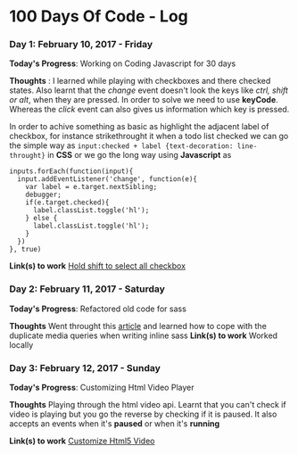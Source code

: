# 100 Days Of Code - Log

<!--### Day 1: June 27, Monday

**Today's Progress**: I've gone through many exercises on FreeCodeCamp.

**Thoughts** I've recently started coding, and it's a great feeling when I finally solve an algorithm challenge after a lot of attempts and hours spent.

**Link(s) to work**
1. [Find the Longest Word in a String](https://www.freecodecamp.com/challenges/find-the-longest-word-in-a-string)
2. [Title Case a Sentence](https://www.freecodecamp.com/challenges/title-case-a-sentence)-->

### Day 1: February 10, 2017 - Friday

**Today's Progress**: Working on Coding Javascript for 30 days

**Thoughts** : I learned while playing with checkboxes and there checked states. Also learnt that the *change* event doesn't look 
the keys like *ctrl, shift or alt*, when they are pressed. In order to solve we need to use **keyCode**. Whereas the *click* event 
can also gives us information which key is pressed. 

In order to achive something as basic as highlight the adjacent label of checkbox, for instance strikethrought it when a todo list 
checked we can go the simple way as `input:checked + label {text-decoration: line-throught}` in **CSS** or we go the long way using
**Javascript** as

```
inputs.forEach(function(input){
  input.addEventListener('change', function(e){
    var label = e.target.nextSibling;
    debugger;
    if(e.target.checked){
      label.classList.toggle('hl');
    } else {
      label.classList.toggle('hl');
    } 
  })
}, true)
```

**Link(s) to work** [Hold shift to select all checkbox](http://https://github.com/technbuzz/codejs30/commit/528e6e79a2ffdedc8e9969233f7fa93580f9b04d)

### Day 2: February 11, 2017 - Saturday

**Today's Progress**: Refactored old code for sass 

**Thoughts** Went throught this [article](http://https://medium.com/front-end-developers/the-solution-to-media-queries-in-sass-5493ebe16844#.y0o6afmfh) and learned how to
cope with the duplicate media queries when writing inline sass
**Link(s) to work** Worked locally

### Day 3: February 12, 2017 - Sunday

**Today's Progress**: Customizing Html Video Player 

**Thoughts** Playing through the html video api. Learnt that you can't check if video is playing but you go the reverse by checking
if it is paused. It also accepts an events when it's **paused** or when it's **running**

**Link(s) to work** [Customize Html5 Video](http://https://github.com/technbuzz/codejs30/commit/897dfbb2747f06311b3c35c29c79c3bff798b418)